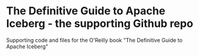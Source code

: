 # The Definitive Guide to Apache Iceberg - the supporting Github repo

Supporting code and files for the O'Reilly book "The Definitive Guide to Apache Iceberg"

